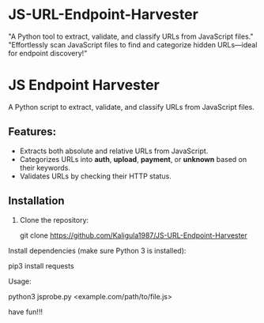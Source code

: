 # JS-URL-Endpoint-Harvester
"A Python tool to extract, validate, and classify URLs from JavaScript files."  "Effortlessly scan JavaScript files to find and categorize hidden URLs—ideal for endpoint discovery!"



# JS Endpoint Harvester

A Python script to extract, validate, and classify URLs from JavaScript files.

## Features:
- Extracts both absolute and relative URLs from JavaScript.
- Categorizes URLs into **auth**, **upload**, **payment**, or **unknown** based on their keywords.
- Validates URLs by checking their HTTP status.

## Installation

1. Clone the repository:
  
   git clone https://github.com/Kaligula1987/JS-URL-Endpoint-Harvester



Install dependencies (make sure Python 3 is installed):


pip3 install requests

Usage:


python3 jsprobe.py <example.com/path/to/file.js>     


have fun!!!
